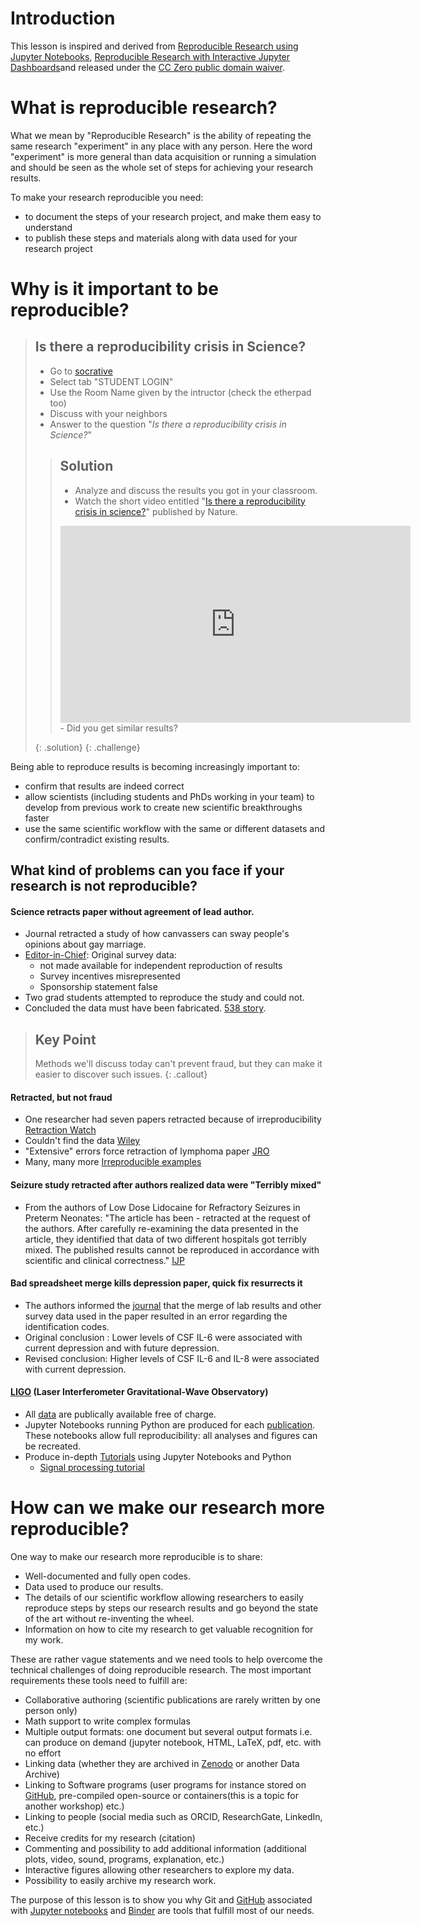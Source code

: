 # Introduction

This lesson is inspired and derived from [Reproducible Research using Jupyter Notebooks](https://reproducible-science-curriculum.github.io/workshop-RR-Jupyter/), [Reproducible Research with Interactive Jupyter Dashboards](https://github.com/annefou/jupyter_dashboards/)and released under the [CC Zero public domain waiver](https://creativecommons.org/publicdomain/zero/1.0/).

# What is reproducible research?

What we mean by "Reproducible Research"  is the ability of repeating the same research "experiment" in any place with any person. Here the word "experiment" is more general than data acquisition or running a simulation and should be seen as the whole set of steps for achieving your research results.

To make your research reproducible you need:

- to document the steps of your research project, and make them easy to understand
- to publish these steps and materials along with data used for your research project


# Why is it important to be reproducible?

> ## Is there a reproducibility crisis in Science?
>
> - Go to [socrative](https://socrative.com/)
> - Select tab "STUDENT LOGIN"
> - Use the Room Name given by the intructor (check the etherpad too)
> - Discuss with your neighbors
> - Answer to the question "*Is there a reproducibility crisis in Science?*"
>
> > ## Solution
> > - Analyze and discuss the results you got in your classroom.
> > - Watch the short video entitled "[Is there a reproducibility crisis in science?](https://www.youtube.com/watch?v=j7K3s_vi_1Y)" published by Nature.
> > <iframe width="560" height="315" src="https://www.youtube.com/watch?v=j7K3s_vi_1Y" frameborder="0" allowfullscreen></iframe>
> > - Did you get similar results?  
> {: .solution}
{: .challenge}

Being able to reproduce results is becoming increasingly important to:

- confirm that results are indeed correct
- allow scientists (including students and PhDs working in your team) to develop from previous work to create new scientific breakthroughs faster
- use the same scientific workflow with the same or different datasets and confirm/contradict existing results.  


## What kind of problems can you face if your research is not reproducible?

#### Science retracts paper without agreement of lead author.

- Journal retracted a study of how canvassers can sway people's opinions about gay marriage.
- [Editor-in-Chief](http://news.sciencemag.org/policy/2015/05/science-retracts-gay-marriage-paper-without-lead-author-s-consent): Original survey data:
    * not made available for independent reproduction of results
    * Survey incentives misrepresented
    * Sponsorship statement false
- Two grad students attempted to reproduce the study and could not.
- Concluded the data must have been fabricated. [538 story](http://fivethirtyeight.com/features/how-two-grad-students-uncovered-michael-lacour-fraud-and-a-way-to-change-opinions-on-transgender-rights/).


> ## Key Point
>  Methods we'll discuss today can't prevent fraud, but they can make it easier to discover such issues.
{: .callout}

#### Retracted, but not fraud

- One researcher had seven papers retracted because of irreproducibility [Retraction Watch](http://retractionwatch.com/2014/11/14/univ-no-misconduct-but-poor-research-practice-in-mgt-profs-work-now-subject-to-7-retractions/#more-23666)
- Couldn't find the data [Wiley](http://onlinelibrary.wiley.com/doi/10.1111/j.1468-1331.2011.03524.x/abstract)
- "Extensive" errors force retraction of lymphoma paper [JRO](http://retractionwatch.com/2013/01/14/extensive-errors-force-retraction-of-lymphoma-radiation-paper/)
- Many, many more [Irreproducible examples](https://github.com/Reproducible-Science-Curriculum/Reproducible-Science-Hackathon-Dec-08-2014/wiki/Irreproducible-Examples)


#### Seizure study retracted after authors realized data were "Terribly mixed"

- From the authors of Low Dose Lidocaine for Refractory Seizures in Preterm Neonates: "The article has been - retracted at the request of the authors. After carefully re-examining the data presented in the article, they identified that data of two different hospitals got terribly mixed. The published results cannot be reproduced in accordance with scientific and clinical correctness." [IJP](http://retractionwatch.com/2013/02/01/seizure-study-retracted-after-authors-realize-data-got-terribly-mixed/)

#### Bad spreadsheet merge kills depression paper, quick fix resurrects it

- The authors informed the [journal](http://retractionwatch.com/2014/07/01/bad-spreadsheet-merge-kills-depression-paper-quick-fix-resurrects-it/) that the merge of lab results and other survey data used in the paper resulted in an error regarding the identification codes.
- Original conclusion : Lower levels of CSF IL-6 were associated with current depression and with future depression.
- Revised conclusion: Higher levels of CSF IL-6 and IL-8 were associated with current depression.

#### [LIGO](http://www.ligo.org/) (Laser Interferometer Gravitational-Wave Observatory)

- All [data](https://losc.ligo.org/data/) are publically available free of charge.
- Jupyter Notebooks running Python are produced for each [publication](https://www.ligo.caltech.edu/page/detection-companion-papers). These notebooks allow full reproducibility: all analyses and figures can be recreated.
- Produce in-depth [Tutorials](https://losc.ligo.org/tutorials/) using Jupyter Notebooks and Python
    * [Signal processing tutorial](https://losc.ligo.org/s/events/GW150914/GW150914_tutorial.html)


# How can we make our research more reproducible?

One way to make our research more reproducible is to share:

-  Well-documented and fully open codes.
-  Data used to produce our results.
-  The details of our scientific workflow allowing researchers to easily reproduce steps by steps our research results and go beyond the state of the art without re-inventing the wheel.
-  Information on how to cite my research to get valuable recognition for my work.

These are rather vague statements and we need tools to help overcome the technical challenges of doing reproducible research. The most important requirements these tools need to fulfill are:

- Collaborative authoring (scientific publications are rarely written by one person only)
- Math support to write complex formulas
- Multiple output formats: one document but several output formats i.e. can produce on demand (jupyter notebook, HTML, LaTeX, pdf, etc. with no effort
- Linking data (whether they are archived in <a href="https://zenodo.org/">Zenodo</a> or another Data Archive)
- Linking to Software programs (user programs for instance stored on <a href="https://www.github.com">GitHub</a>, pre-compiled open-source or containers(this is a topic for another workshop) etc.)
- Linking to people (social media such as ORCID, ResearchGate, LinkedIn, etc.)
- Receive credits for my research (citation)
- Commenting and possibility to add additional information (additional plots, video, sound, programs, explanation, etc.)
- Interactive figures allowing other researchers to explore my data.
- Possibility to easily archive my research work.

 The purpose of this lesson is to show you why Git and <a href="http://www.github.com">GitHub</a> associated with <a href="http://jupyter-dashboards-layout.readthedocs.io/en/latest/">Jupyter notebooks</a> and <a href="https://binderhub.readthedocs.io/en/latest/">Binder</a> are tools that fulfill most of our needs.
